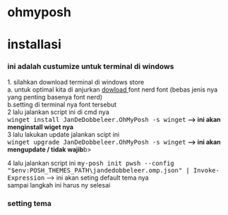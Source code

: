 # ohmyposh
<h1>installasi</h1>
<h3>ini adalah custumize untuk terminal di windows </h3> 
1. silahkan download terminal di windows store <br>
  a. untuk optimal kita di anjurkan  <a href="https://www.nerdfonts.com/" target="_blank">dowload </a> font nerd  font (bebas jenis nya yang penting basenya font nerd) <br>
  b.setting di terminal nya font tersebut <br>
2 lalu jalankan script ini di cmd nya <br>
 <kbd>winget install JanDeDobbeleer.OhMyPosh -s winget</kbd>          <b>--> ini akan menginstall wiget nya</b> <br>
3 lalu lakukan update jalankan scipt ini <br>
<kbd>winget upgrade JanDeDobbeleer.OhMyPosh -s winget</kbd>       <b> --> ini akan mengupdate / tidak wajib</b>b>

4 lalu jalankan script ini
<kbd>my-posh init pwsh --config "$env:POSH_THEMES_PATH\jandedobbeleer.omp.json" | Invoke-Expression</kbd>             --> ini akan seting default tema nya <br>
sampai langkah ini harus ny selesai 


<h3>setting tema</h3>





